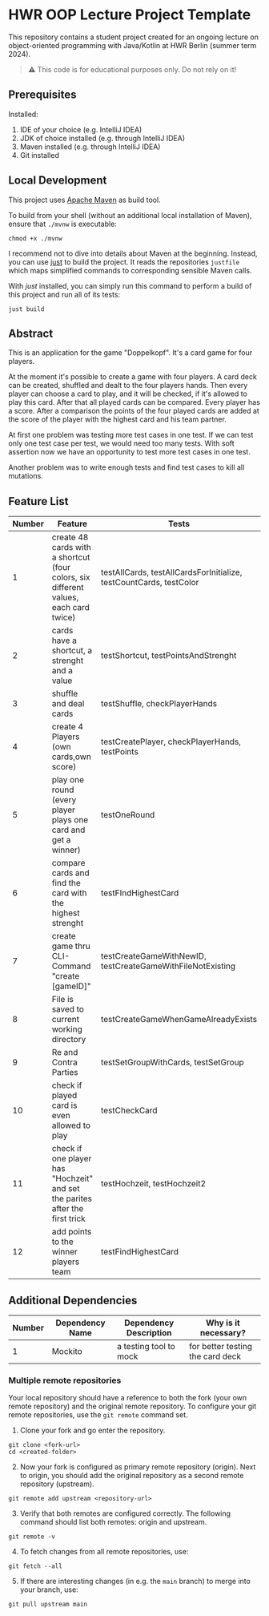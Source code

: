 # HWR OOP Lecture Project Template

This repository contains a student project created for an ongoing lecture on object-oriented
programming with Java/Kotlin at HWR Berlin (summer term 2024).

> :warning: This code is for educational purposes only. Do not rely on it!

## Prerequisites

Installed:

1. IDE of your choice (e.g. IntelliJ IDEA)
2. JDK of choice installed (e.g. through IntelliJ IDEA)
3. Maven installed (e.g. through IntelliJ IDEA)
4. Git installed

## Local Development

This project uses [Apache Maven][maven] as build tool.

To build from your shell (without an additional local installation of Maven), ensure that `./mvnw`
is executable:

```
chmod +x ./mvnw
```

I recommend not to dive into details about Maven at the beginning.
Instead, you can use [just][just] to build the project.
It reads the repositories `justfile` which maps simplified commands to corresponding sensible Maven
calls.

With _just_ installed, you can simply run this command to perform a build of this project and run
all of its tests:

```
just build
```

## Abstract

This is an application for the game "Doppelkopf". It's a card game for four players.

At the moment it's possible to create a game with four players. A card deck can be created, shuffled and dealt to the
four players hands. Then every player can choose a card to play, and it will be checked, if it's allowed to play this
card. After that all played cards can be compared. Every player has a score. After a comparison the points of the four
played cards are added at the score of the player with the highest card and his team partner.

At first one problem was testing more test cases in one test. If we can test only one test case per test, we would need
too many tests. With soft assertion now we have an opportunity to test more test cases in one test.

Another problem was to write enough tests and find test cases to kill all mutations.

## Feature List

| Number | Feature                                                                              | Tests                                                              |
|--------|--------------------------------------------------------------------------------------|--------------------------------------------------------------------|
| 1      | create 48 cards with a shortcut (four colors, six different values, each card twice) | testAllCards, testAllCardsForInitialize, testCountCards, testColor |
| 2      | cards have a shortcut, a strenght and a value                                        | testShortcut, testPointsAndStrenght                                | 
| 3      | shuffle and deal cards                                                               | testShuffle, checkPlayerHands                                      |
| 4      | create 4 Players (own cards,own score)                                               | testCreatePlayer, checkPlayerHands, testPoints                     |
| 5      | play one round (every player plays one card and get a winner)                        | testOneRound                                                       | 
| 6      | compare cards and find the card with the highest strenght                            | testFIndHighestCard                                                |
| 7      | create game thru CLI-Command "create [gameID]"                                       | testCreateGameWithNewID, testCreateGameWithFileNotExisting         |  
| 8      | File is saved to current working directory                                           | testCreateGameWhenGameAlreadyExists                                | 
| 9      | Re and Contra Parties                                                                | testSetGroupWithCards, testSetGroup                                |
| 10     | check if played card is even allowed to play                                         | testCheckCard                                                      |
| 11     | check if one player has "Hochzeit" and set the parites after the first trick         | testHochzeit, testHochzeit2                                        |
| 12     | add points to the winner players team                                                | testFindHighestCard                                                |

## Additional Dependencies

| Number | Dependency Name | Dependency Description | Why is it necessary?             |
|--------|-----------------|------------------------|----------------------------------|
| 1      | Mockito         | a testing tool to mock | for better testing the card deck |

### Multiple remote repositories

Your local repository should have a reference to both the fork (your own remote repository)
and the original remote repository.
To configure your git remote repositories, use the `git remote` command set.

1. Clone your fork and go enter the repository.

```
git clone <fork-url>
cd <created-folder>
```

2. Now your fork is configured as primary remote repository (origin).
   Next to origin, you should add the original repository as a second remote repository (upstream).

```
git remote add upstream <repository-url>
```

3. Verify that both remotes are configured correctly.
   The following command should list both remotes: origin and upstream.

```
git remote -v
```

4. To fetch changes from all remote repositories, use:

```
git fetch --all
```

5. If there are interesting changes (in e.g. the `main` branch) to merge into your branch, use:

```
git pull upstream main
```

[maven]: https://maven.apache.org/

[just]: https://github.com/casey/just
